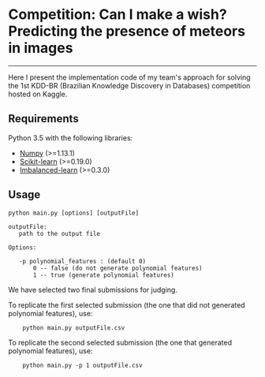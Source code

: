 # Competition: Can I make a wish? Predicting the presence of meteors in images
------------------------------------------------------------------------------

Here I present the implementation code of my team's approach for solving the 1st KDD-BR (Brazilian Knowledge Discovery in Databases) competition hosted on Kaggle.

## Requirements
Python 3.5 with the following libraries:

* [Numpy](http://www.numpy.org/) (>=1.13.1)
* [Scikit-learn](http://scikit-learn.org/) (>=0.19.0)
* [Imbalanced-learn](https://github.com/scikit-learn-contrib/imbalanced-learn) (>=0.3.0)

## Usage
```python main.py [options] [outputFile]``` 

```
outputFile: 
   path to the output file  

Options:

   -p polynomial_features : (default 0)
       0 -- false (do not generate polynomial features) 
       1 -- true (generate polynomial features) 
``` 

We have selected two final submissions for judging. 

To replicate the first selected submission (the one that did not generated polynomial features), use:

		
		python main.py outputFile.csv

To replicate the second selected submission (the one that generated polynomial features), use:

		
		python main.py -p 1 outputFile.csv